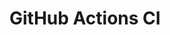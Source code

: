 # GitHub Actions CI



































































































































































































































































































































































































































